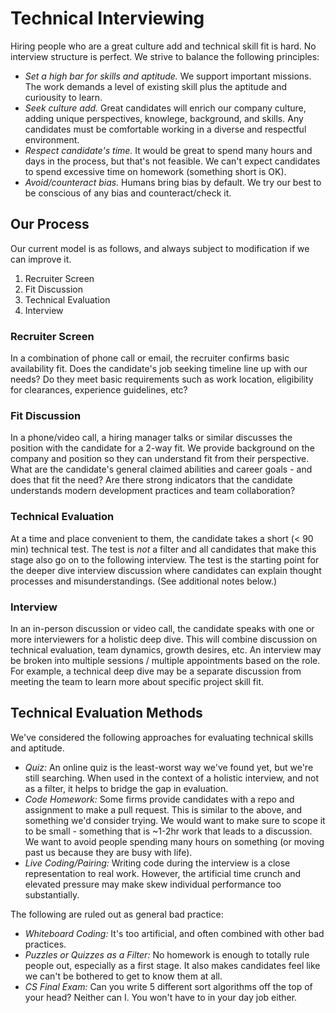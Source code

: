 # Technical Interviewing

Hiring people who are a great culture add and technical skill fit is hard. No interview structure is perfect. We strive to balance the following principles:

* _Set a high bar for skills and aptitude._ We support important missions. The work demands a level of existing skill plus the aptitude and curiousity to learn.
* _Seek culture add._ Great candidates will enrich our company culture, adding unique perspectives, knowlege, background, and skills. Any candidates must be comfortable working in a diverse and respectful environment.
* _Respect candidate's time._ It would be great to spend many hours and days in the process, but that's not feasible. We can't expect candidates to spend excessive time on homework (something short is OK). 
* _Avoid/counteract bias._ Humans bring bias by default. We try our best to be conscious of any bias and counteract/check it.

## Our Process

Our current model is as follows, and always subject to modification if we can improve it.

1. Recruiter Screen
2. Fit Discussion
3. Technical Evaluation
4. Interview

### Recruiter Screen

In a combination of phone call or email, the recruiter confirms basic availability fit. Does the candidate's job seeking timeline line up with our needs? Do they meet basic requirements such as work location, eligibility for clearances, experience guidelines, etc?

### Fit Discussion

In a phone/video call, a hiring manager talks or similar discusses the position with the candidate for a 2-way fit. We provide background on the company and position so they can understand fit from their perspective.  What are the candidate's general claimed abilities and career goals - and does that fit the need? Are there strong indicators that the candidate understands modern development practices and team collaboration?

### Technical Evaluation

At a time and place convenient to them, the candidate takes a short (< 90 min) technical test. The test is _not_ a filter and all candidates that make this stage also go on to the following interview. The test is the starting point for the deeper dive interview discussion where candidates can explain thought processes and misunderstandings. (See additional notes below.)

### Interview

In an in-person discussion or video call, the candidate speaks with one or more interviewers for a holistic deep dive. This will combine discussion on technical evaluation, team dynamics, growth desires, etc. An interview may be broken into multiple sessions / multiple appointments based on the role. For example, a technical deep dive may be a separate discussion from meeting the team to learn more about specific project skill fit.

## Technical Evaluation Methods

We've considered the following approaches for evaluating technical skills and aptitude.

* _Quiz:_ An online quiz is the least-worst way we've found yet, but we're still searching. When used in the context of a holistic interview, and not as a filter, it helps to bridge the gap in evaluation.
* _Code Homework:_ Some firms provide candidates with a repo and assignment to make a pull request. This is similar to the above, and something we'd consider trying. We would want to make sure to scope it to be small - something that is ~1-2hr work that leads to a discussion. We want to avoid people spending many hours on something (or moving past us because they are busy with life).
* _Live Coding/Pairing:_ Writing code during the interview is a close representation to real work. However, the artificial time crunch and elevated pressure may make skew individual performance too substantially. 

The following are ruled out as general bad practice:

* _Whiteboard Coding:_ It's too artificial, and often combined with other bad practices.
* _Puzzles or Quizzes as a Filter:_ No homework is enough to totally rule people out, especially as a first stage. It also makes candidates feel like we can't be bothered to get to know them at all.
* _CS Final Exam:_ Can you write 5 different sort algorithms off the top of your head? Neither can I. You won't have to in your day job either.


